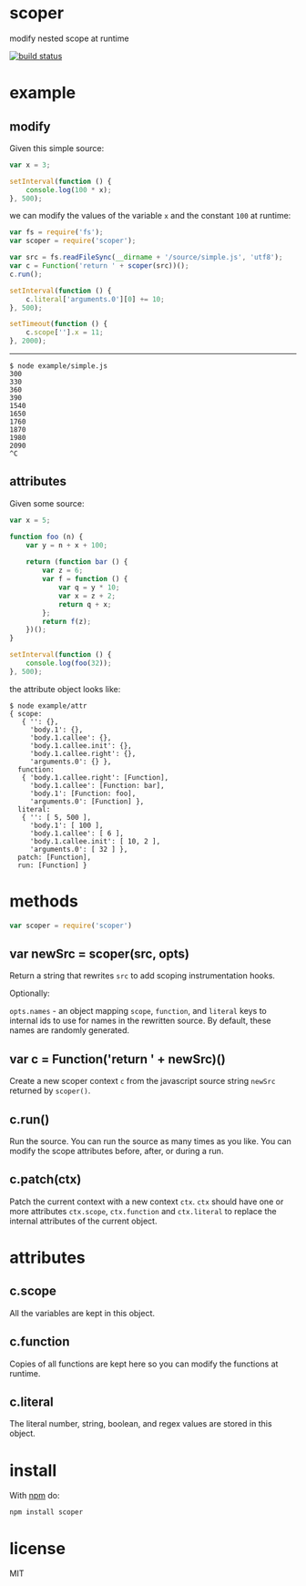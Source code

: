 # scoper

modify nested scope at runtime

[![build status](https://secure.travis-ci.org/substack/scoper.png)](http://travis-ci.org/substack/scoper)

# example

## modify

Given this simple source:

``` js
var x = 3;

setInterval(function () {
    console.log(100 * x);
}, 500);
```

we can modify the values of the variable `x` and the constant `100` at runtime:

``` js
var fs = require('fs');
var scoper = require('scoper');

var src = fs.readFileSync(__dirname + '/source/simple.js', 'utf8');
var c = Function('return ' + scoper(src))();
c.run();

setInterval(function () {
    c.literal['arguments.0'][0] += 10;
}, 500);

setTimeout(function () {
    c.scope[''].x = 11;
}, 2000);
```

***

```
$ node example/simple.js
300
330
360
390
1540
1650
1760
1870
1980
2090
^C
```

## attributes

Given some source:

``` js
var x = 5;

function foo (n) {
    var y = n + x + 100;
    
    return (function bar () {
        var z = 6;
        var f = function () {
            var q = y * 10;
            var x = z + 2;
            return q + x;
        };
        return f(z);
    })();
}

setInterval(function () {
    console.log(foo(32));
}, 500);
```

the attribute object looks like:

```
$ node example/attr
{ scope: 
   { '': {},
     'body.1': {},
     'body.1.callee': {},
     'body.1.callee.init': {},
     'body.1.callee.right': {},
     'arguments.0': {} },
  function: 
   { 'body.1.callee.right': [Function],
     'body.1.callee': [Function: bar],
     'body.1': [Function: foo],
     'arguments.0': [Function] },
  literal: 
   { '': [ 5, 500 ],
     'body.1': [ 100 ],
     'body.1.callee': [ 6 ],
     'body.1.callee.init': [ 10, 2 ],
     'arguments.0': [ 32 ] },
  patch: [Function],
  run: [Function] }
```

# methods

``` js
var scoper = require('scoper')
```

## var newSrc = scoper(src, opts)

Return a string that rewrites `src` to add scoping instrumentation hooks.

Optionally:

`opts.names` - an object mapping `scope`, `function`, and `literal` keys to
internal ids to use for names in the rewritten source. By default, these names
are randomly generated.

## var c = Function('return ' + newSrc)()

Create a new scoper context `c` from the javascript source string `newSrc`
returned by `scoper()`.

## c.run()

Run the source. You can run the source as many times as you like. You can modify
the scope attributes before, after, or during a run.

## c.patch(ctx)

Patch the current context with a new context `ctx`.
`ctx` should have one or more attributes `ctx.scope`, `ctx.function` and
`ctx.literal` to replace the internal attributes of the current object.

# attributes

## c.scope

All the variables are kept in this object.

## c.function

Copies of all functions are kept here so you can modify the functions at runtime.

## c.literal

The literal number, string, boolean, and regex values are stored in this object.

# install

With [npm](https://npmjs.org) do:

```
npm install scoper
```

# license

MIT

